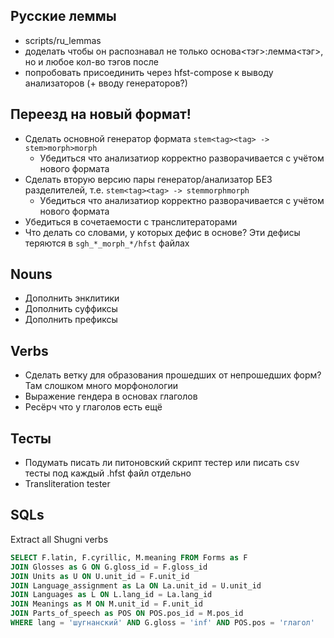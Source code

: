 ## Русские леммы
- scripts/ru_lemmas 
- доделать чтобы он распознавал не только основа<тэг>:лемма<тэг>, но и любое кол-во тэгов после 
- попробовать присоединить через hfst-compose к выводу анализаторов (+ вводу генераторов?)

## Переезд на новый формат!
- Сделать основной генератор формата `stem<tag><tag> -> stem>morph>morph`
    - Убедиться что анализатиор корректно разворачивается с учётом нового формата
- Сделать вторую версию пары генератор/анализатор БЕЗ разделителей, т.е. `stem<tag><tag> -> stemmorphmorph`
    - Убедиться что анализатиор корректно разворачивается с учётом нового формата
- Убедиться в сочетаемости с транслитераторами
- Что делать со словами, у которых дефис в основе? Эти дефисы теряются в `sgh_*_morph_*/hfst` файлах
## Nouns
- Дополнить энклитики
- Дополнить суффиксы
- Дополнить префиксы
## Verbs
- Сделать ветку для образования прошедших от непрошедших форм? Там слошком много морфонологии
- Выражение гендера в основах глаголов
- Ресёрч что у глаголов есть ещё
## Тесты
- Подумать писать ли питоновский скрипт тестер или писать csv тесты под каждый .hfst файл отдельно
- Transliteration tester

## SQLs
Extract all Shugni verbs
```sql
SELECT F.latin, F.cyrillic, M.meaning FROM Forms as F
JOIN Glosses as G ON G.gloss_id = F.gloss_id
JOIN Units as U ON U.unit_id = F.unit_id
JOIN Language_assignment as La ON La.unit_id = U.unit_id
JOIN Languages as L ON L.lang_id = La.lang_id
JOIN Meanings as M ON M.unit_id = F.unit_id
JOIN Parts_of_speech as POS ON POS.pos_id = M.pos_id
WHERE lang = 'шугнанский' AND G.gloss = 'inf' AND POS.pos = 'глагол'
```